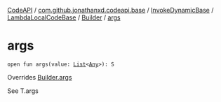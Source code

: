 [CodeAPI](../../../../index.md) / [com.github.jonathanxd.codeapi.base](../../../index.md) / [InvokeDynamicBase](../../index.md) / [LambdaLocalCodeBase](../index.md) / [Builder](index.md) / [args](.)

# args

`open fun args(value: `[`List`](https://kotlinlang.org/api/latest/jvm/stdlib/kotlin.collections/-list/index.html)`<`[`Any`](https://kotlinlang.org/api/latest/jvm/stdlib/kotlin/-any/index.html)`>): S`

Overrides [Builder.args](../../-lambda-method-ref-base/-builder/bootstrapArgs.md)

See T.args

